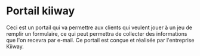# Portail kiiway
Ceci est un portail qui va permettre aux clients qui veulent jouer à un jeu de remplir un formulaire, ce qui peut permettra de collecter des informations que l'on recevra par e-mail. Ce portail est conçue et réalisée par l'entreprise Kiiway.

